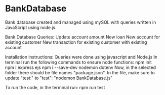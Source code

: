 # BankDatabase
Bank database created and managed using mySQL with queries written in JavaScript using node.js

Bank Database
Queries:
    Update account amount
    New loan 
    New account for existing customer
    New transaction for existing customer with existing account 

Installation instructions:
Queries were done using javascript and Node.js
In terminal run the following commands to ensure node functions:
    npm init
    npm i express ejs
    npm i --save-dev nodemon dotenv
Now, in the selected folder there should be file names "package.json". In the file, make sure to update "test:" to "test": "nodemon BankDatabase.js"

To run the code, in the terminal run:
    npm run test
